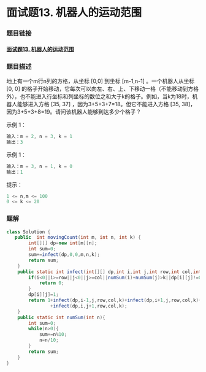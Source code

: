 # 面试题13. 机器人的运动范围

### 题目链接

#### [面试题13. 机器人的运动范围](https://leetcode-cn.com/problems/ji-qi-ren-de-yun-dong-fan-wei-lcof/)



### 题目描述

地上有一个m行n列的方格，从坐标 [0,0] 到坐标 [m-1,n-1] 。一个机器人从坐标 [0, 0] 的格子开始移动，它每次可以向左、右、上、下移动一格（不能移动到方格外），也不能进入行坐标和列坐标的数位之和大于k的格子。例如，当k为18时，机器人能够进入方格 [35, 37] ，因为3+5+3+7=18。但它不能进入方格 [35, 38]，因为3+5+3+8=19。请问该机器人能够到达多少个格子？

 

示例 1：

```java
输入：m = 2, n = 3, k = 1
输出：3
```


示例 1：

```java
输入：m = 3, n = 1, k = 0
输出：1
```


提示：

```java
1 <= n,m <= 100
0 <= k <= 20
```



### 题解

```java
class Solution {
   public  int movingCount(int m, int n, int k) {
        int[][] dp=new int[m][n];
        int sum=0;
        sum+=infect(dp,0,0,m,n,k);
        return sum;
    }
    public static int infect(int[][] dp,int i,int j,int row,int col,int k){
        if(i<0||i>=row||j<0||j>=col||numSum(i)+numSum(j)>k||dp[i][j]!=0){
            return 0;
        }
        dp[i][j]=1;
        return 1+infect(dp,i-1,j,row,col,k)+infect(dp,i+1,j,row,col,k)+infect(dp,i,j-1,row,col,k)
                +infect(dp,i,j+1,row,col,k);
    }
    public static int numSum(int n){
        int sum=0;
        while(n>0){
            sum+=n%10;
            n=n/10;
        }
        return sum;
    }
}
```

